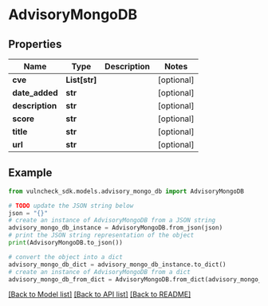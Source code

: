 # AdvisoryMongoDB


## Properties

Name | Type | Description | Notes
------------ | ------------- | ------------- | -------------
**cve** | **List[str]** |  | [optional] 
**date_added** | **str** |  | [optional] 
**description** | **str** |  | [optional] 
**score** | **str** |  | [optional] 
**title** | **str** |  | [optional] 
**url** | **str** |  | [optional] 

## Example

```python
from vulncheck_sdk.models.advisory_mongo_db import AdvisoryMongoDB

# TODO update the JSON string below
json = "{}"
# create an instance of AdvisoryMongoDB from a JSON string
advisory_mongo_db_instance = AdvisoryMongoDB.from_json(json)
# print the JSON string representation of the object
print(AdvisoryMongoDB.to_json())

# convert the object into a dict
advisory_mongo_db_dict = advisory_mongo_db_instance.to_dict()
# create an instance of AdvisoryMongoDB from a dict
advisory_mongo_db_from_dict = AdvisoryMongoDB.from_dict(advisory_mongo_db_dict)
```
[[Back to Model list]](../README.md#documentation-for-models) [[Back to API list]](../README.md#documentation-for-api-endpoints) [[Back to README]](../README.md)


